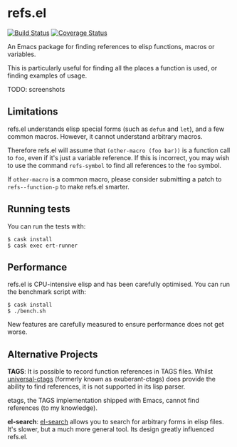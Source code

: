 # refs.el
[![Build Status](https://travis-ci.org/Wilfred/refs.el.svg?branch=master)](https://travis-ci.org/Wilfred/refs.el)
[![Coverage Status](https://coveralls.io/repos/github/Wilfred/refs.el/badge.svg?branch=master)](https://coveralls.io/github/Wilfred/refs.el?branch=master)

An Emacs package for finding references to elisp functions, macros or
variables.

This is particularly useful for finding all the places a function is
used, or finding examples of usage.

TODO: screenshots

## Limitations

refs.el understands elisp special forms (such as `defun` and `let`),
and a few common macros. However, it cannot understand arbitrary
macros.

Therefore refs.el will assume that `(other-macro (foo bar))` is a
function call to `foo`, even if it's just a variable reference. If
this is incorrect, you may wish to use the command `refs-symbol` to
find all references to the `foo` symbol.

If `other-macro` is a common macro, please consider submitting a patch
to `refs--function-p` to make refs.el smarter.

## Running tests

You can run the tests with:

```
$ cask install
$ cask exec ert-runner
```

## Performance

refs.el is CPU-intensive elisp and has been carefully optimised. You
can run the benchmark script with:

```
$ cask install
$ ./bench.sh
```

New features are carefully measured to ensure performance does not get
worse.

## Alternative Projects

**TAGS**: It is possible to record function references in TAGS
files. Whilst [universal-ctags](https://github.com/universal-ctags/ctags) (formerly
known as exuberant-ctags) does provide the ability to find references,
it is not supported in its lisp parser.

etags, the TAGS implementation shipped with Emacs, cannot find
references (to my knowledge).

**el-search**:
[el-search](https://elpa.gnu.org/packages/el-search.html) allows you
to search for arbitrary forms in elisp files. It's slower, but a much
more general tool. Its design greatly influenced refs.el.
